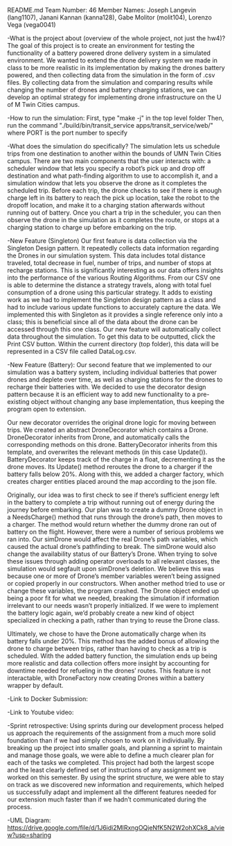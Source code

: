 README.md
Team Number: 46
Member Names: Joseph Langevin (lang1107), Janani Kannan (kanna128), Gabe Molitor (molit104), Lorenzo Vega (vega0041)


-What is the project about (overview of the whole project, not just the hw4)?
The goal of this project is to create an environment for testing the functionality of a battery powered drone delivery system in a simulated environment. We wanted to extend the drone delivery system we made in class to be more realistic in its implementation by making the drones battery powered, and then collecting data from the simulation in the form of .csv files. By collecting data from the simulation and comparing results while changing the number of drones and battery charging stations, we can develop an optimal strategy for implementing drone infrastructure on the U of M Twin Cities campus.


-How to run the simulation:
First, type "make -j" in the top level folder
Then, run the command "./build/bin/transit_service <PORT> apps/transit_service/web/" where PORT is the port number to specify

-What does the simulation do specifically?
The simulation lets us schedule trips from one destination to another within the bounds of UMN Twin Cities campus. There are two main components that the user interacts with: a scheduler window that lets you specify a robot’s pick up and drop off destination and what path-finding algorithm to use to accomplish it, and a simulation window that lets you observe the drone as it completes the scheduled trip. Before each trip, the drone checks to see if there is enough charge left in its battery to reach the pick up location, take the robot to the dropoff location, and make it to a charging station afterwards without running out of battery. Once you chart a trip in the scheduler, you can then observe the drone in the simulation as it completes the route, or stops at a charging station to charge up before embarking on the trip.

-New Feature (Singleton)
Our first feature is data collection via the Singleton Design pattern. It repeatedly collects data information regarding the Drones in our simulation system. This data includes total distance traveled, total decrease in fuel, number of trips, and number of stops at recharge stations. This is significantly interesting as our data offers insights into the performance of the various Routing Algorithms. From our CSV one is able to determine the distance a strategy travels, along with total fuel consumption of a drone using this particular strategy. It adds to existing work as we had to implement the Singleton design pattern as a class and had to include various update functions to accurately capture the data. We implemented this with Singleton as it provides a single reference only into a class; this is beneficial since all of the data about the drone can be accessed through this one class. Our new feature will automatically collect data throughout the simulation. To get this data to be outputted, click the Print CSV button. Within the current directory (top folder), this data will be represented in a CSV file called DataLog.csv.

-New Feature (Battery):
Our second feature that we implemented to our simulation was a battery system, including individual batteries that power drones and deplete over time, as well as charging stations for the drones to recharge their batteries with. We decided to use the decorator design pattern because it is an efficient way to add new functionality to a pre-existing object without changing any base implementation, thus keeping the program open to extension. 

Our new decorator overrides the original drone logic for moving between trips. We created an abstract DroneDecorator which contains a Drone. DroneDecorator inherits from Drone, and automatically calls the corresponding methods on this drone. BatteryDecorator inherits from this template, and overwrites the relevant methods (in this case Update()). BatteryDecorator keeps track of the charge in a float, decrementing it as the drone moves. Its Update() method reroutes the drone to a charger if the battery falls below 20%. Along with this, we added a charger factory, which creates charger entities placed around the map according to the json file.

Originally, our idea was to first check to see if there’s sufficient energy left in the battery to complete a trip without running out of energy during the journey before embarking.  Our plan was to create a dummy Drone object in a NeedsCharge() method that runs through the drone’s path, then moves to a charger. The method would return whether the dummy drone ran out of battery on the flight. However, there were a number of serious problems we ran into. Our simDrone would affect the real Drone’s path variables, which caused the actual drone’s pathfinding to break. The simDrone would also change the availability status of our Battery’s Drone. When trying to solve these issues through adding operator overloads to all relevant classes, the simulation would segfault upon simDrone’s deletion. We believe this was because one or more of Drone’s member variables weren’t being assigned or copied properly in our constructors. When another method tried to use or change these variables, the program crashed. The Drone object ended up being a poor fit for what we needed, breaking the simulation if information irrelevant to our needs wasn’t properly initialized. If we were to implement the battery logic again, we’d probably create a new kind of object specialized in checking a path, rather than trying to reuse the Drone class.

Ultimately, we chose to have the Drone automatically charge when its battery falls under 20%. This method has the added bonus of allowing the drone to charge between trips, rather than having to check as a trip is scheduled. With the added battery function, the simulation ends up being more realistic and data collection offers more insight by accounting for downtime needed for refueling in the  drones’ routes. This feature is not interactable, with DroneFactory now creating Drones within a battery wrapper by default.

-Link to Docker Submission:

-Link to Youtube video:

-Sprint retrospective:
Using sprints during our development process helped us approach the requirements of the assignment from a much more solid foundation than if we had simply chosen to work on it individually. By breaking up the project into smaller goals, and planning a sprint to maintain and manage those goals, we were able to define a much clearer plan for each of the tasks we completed. This project had both the largest scope and the least clearly defined set of instructions of any assignment we worked on this semester. By using the sprint structure, we were able to stay on track as we discovered new information and requirements, which helped us successfully adapt and implement all the different features needed for our extension much faster than if we hadn’t communicated during the process.

-UML Diagram: https://drive.google.com/file/d/1J6idi2MIRxngOQjeNfK5N2W2ohXCk8_a/view?usp=sharing


